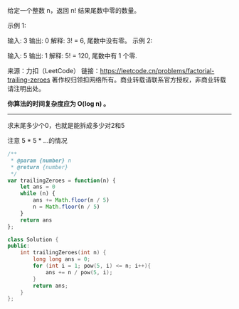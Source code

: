 给定一个整数 n，返回 n! 结果尾数中零的数量。

示例 1:

输入: 3
输出: 0
解释: 3! = 6, 尾数中没有零。
示例 2:

输入: 5
输出: 1
解释: 5! = 120, 尾数中有 1 个零.

来源：力扣（LeetCode）
链接：https://leetcode.cn/problems/factorial-trailing-zeroes
著作权归领扣网络所有。商业转载请联系官方授权，非商业转载请注明出处。

**你算法的时间复杂度应为 O(log n) 。**

---

求末尾多少个0，也就是能拆成多少对2和5

注意 5 * 5 * ...的情况

```javascript
/**
 * @param {number} n
 * @return {number}
 */
var trailingZeroes = function(n) {
    let ans = 0
    while (n) {
        ans += Math.floor(n / 5)
        n = Math.floor(n / 5)
    }
    return ans
};
```

```cpp
class Solution {
public:
    int trailingZeroes(int n) {
        long long ans = 0;
        for (int i = 1; pow(5, i) <= n; i++){
            ans += n / pow(5, i);
        }
        return ans;
    }
};
```
